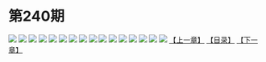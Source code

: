 # 第240期
![](https://mao.mhtupian.com/uploads/img/7563/216759/manhua_12_20160129_2016012910282721247.jpg)
![](https://mao.mhtupian.com/uploads/img/7563/216759/manhua_12_20160129_2016012910284595808.jpg)
![](https://mao.mhtupian.com/uploads/img/7563/216759/manhua_12_20160129_2016012910290651599.jpg)
![](https://mao.mhtupian.com/uploads/img/7563/216759/manhua_12_20160129_2016012910292659633.jpg)
![](https://mao.mhtupian.com/uploads/img/7563/216759/manhua_12_20160129_2016012910294522620.jpg)
![](https://mao.mhtupian.com/uploads/img/7563/216759/manhua_12_20160129_2016012910300469460.jpg)
![](https://mao.mhtupian.com/uploads/img/7563/216759/manhua_12_20160129_2016012910303433315.jpg)
![](https://mao.mhtupian.com/uploads/img/7563/216759/manhua_12_20160129_2016012910305492521.jpg)
![](https://mao.mhtupian.com/uploads/img/7563/216759/manhua_12_20160129_2016012910312378159.jpg)
![](https://mao.mhtupian.com/uploads/img/7563/216759/manhua_12_20160129_2016012910313784432.jpg)
![](https://mao.mhtupian.com/uploads/img/7563/216759/manhua_12_20160129_2016012910320813872.jpg)
![](https://mao.mhtupian.com/uploads/img/7563/216759/manhua_12_20160129_2016012910324557477.jpg)
![](https://mao.mhtupian.com/uploads/img/7563/216759/manhua_12_20160129_2016012910330344016.jpg)
![](https://mao.mhtupian.com/uploads/img/7563/216759/manhua_12_20160129_2016012910331926641.jpg)
![](https://mao.mhtupian.com/uploads/img/7563/216759/manhua_12_20160129_2016012910333439270.jpg)
![](https://mao.mhtupian.com/uploads/img/7563/216759/manhua_12_20160129_2016012910335912480.jpg)
[【上一章】](./43.md)
[【目录】](./READMD.md)
[【下一章】](./45.md)
